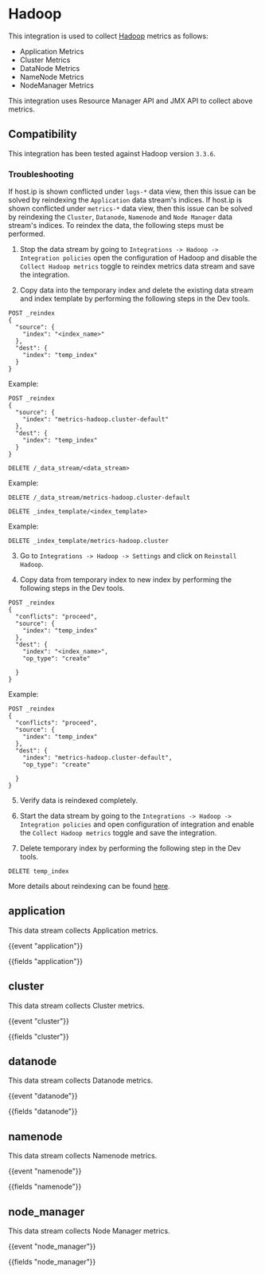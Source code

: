 # Hadoop

This integration is used to collect [Hadoop](https://hadoop.apache.org/) metrics as follows:

   - Application Metrics
   - Cluster Metrics
   - DataNode Metrics
   - NameNode Metrics
   - NodeManager Metrics   

This integration uses Resource Manager API and JMX API to collect above metrics.

## Compatibility

This integration has been tested against Hadoop version `3.3.6`.

### Troubleshooting

If host.ip is shown conflicted under ``logs-*`` data view, then this issue can be solved by reindexing the ``Application`` data stream's indices.
If host.ip is shown conflicted under ``metrics-*`` data view, then this issue can be solved by reindexing the ``Cluster``, ``Datanode``, ``Namenode`` and ``Node Manager`` data stream's indices.
To reindex the data, the following steps must be performed.

1. Stop the data stream by going to `Integrations -> Hadoop -> Integration policies` open the configuration of Hadoop and disable the `Collect Hadoop metrics` toggle to reindex metrics data stream and save the integration.

2. Copy data into the temporary index and delete the existing data stream and index template by performing the following steps in the Dev tools.

```
POST _reindex
{
  "source": {
    "index": "<index_name>"
  },
  "dest": {
    "index": "temp_index"
  }
}  
```
Example:
```
POST _reindex
{
  "source": {
    "index": "metrics-hadoop.cluster-default"
  },
  "dest": {
    "index": "temp_index"
  }
}
```

```
DELETE /_data_stream/<data_stream>
```
Example:
```
DELETE /_data_stream/metrics-hadoop.cluster-default
```

```
DELETE _index_template/<index_template>
```
Example:
```
DELETE _index_template/metrics-hadoop.cluster
```
3. Go to `Integrations -> Hadoop -> Settings` and click on `Reinstall Hadoop`.

4. Copy data from temporary index to new index by performing the following steps in the Dev tools.

```
POST _reindex
{
  "conflicts": "proceed",
  "source": {
    "index": "temp_index"
  },
  "dest": {
    "index": "<index_name>",
    "op_type": "create"

  }
}
```
Example:
```
POST _reindex
{
  "conflicts": "proceed",
  "source": {
    "index": "temp_index"
  },
  "dest": {
    "index": "metrics-hadoop.cluster-default",
    "op_type": "create"

  }
}
```

5. Verify data is reindexed completely.

6. Start the data stream by going to the `Integrations -> Hadoop -> Integration policies` and open configuration of integration and enable the `Collect Hadoop metrics` toggle and save the integration.

7. Delete temporary index by performing the following step in the Dev tools.

```
DELETE temp_index
```

More details about reindexing can be found [here](https://www.elastic.co/guide/en/elasticsearch/reference/current/docs-reindex.html).


## application

This data stream collects Application metrics.

{{event "application"}}

{{fields "application"}}

## cluster

This data stream collects Cluster metrics.

{{event "cluster"}}

{{fields "cluster"}}

## datanode

This data stream collects Datanode metrics.

{{event "datanode"}}

{{fields "datanode"}}

## namenode

This data stream collects Namenode metrics.

{{event "namenode"}}

{{fields "namenode"}}
## node_manager

This data stream collects Node Manager metrics.

{{event "node_manager"}}

{{fields "node_manager"}}
